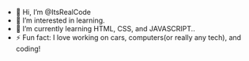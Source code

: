 - 👋 Hi, I’m @ItsRealCode
- 👀 I’m interested in learning.
- 🌱 I’m currently learning HTML, CSS, and JAVASCRIPT..
- ⚡ Fun fact: I love working on cars, computers(or really any tech), and coding!

<!---
ItsRealCode/ItsRealCode is a ✨ special ✨ repository because its `README.md` (this file) appears on your GitHub profile.
You can click the Preview link to take a look at your changes.
--->
